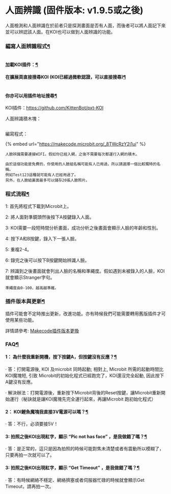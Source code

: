 # 人面辨識 (固件版本: v1.9.5或之後)

人面檢測和人面辨識在於前者只是探測畫面是否有人面，而後者可以將人面記下來並可以辨認該人面。在KOI也可以做到人面辨識的功能。

### 編寫人面辨識程式[¶](broken-reference)

<figure><img src="https://kittenbothk.readthedocs.io/en/latest/_images/mcbanner.png" alt=""><figcaption></figcaption></figure>

#### 加載KOI插件：[¶](broken-reference)

#### 在擴展頁直接搜尋KOI (KOI已經過微軟認證，可以直接搜尋)[¶](broken-reference)

<figure><img src="https://kittenbothk.readthedocs.io/en/latest/_images/koi_search.png" alt=""><figcaption></figcaption></figure>

#### 你亦可以用插件地址搜尋[¶](broken-reference)

KOI插件：https://github.com/KittenBot/pxt-KOI

人面辨識積木塊：

<figure><img src="https://kittenbothk.readthedocs.io/en/latest/_images/12.png" alt=""><figcaption></figcaption></figure>

編寫程式：

{% embed url="https://makecode.microbit.org/_8TWcRzY2j1ui" %}

```
人臉辨識需要連接WIFI。假如你已經入網，之後不需要每次都運行入網的積木。

由於這個功能是免費的，你使用的人臉組名稱可能有人已用過，所以請選擇一個比較獨特的名稱。
例如Test123這種就可能有人已經用過了。
另外，在人臉組裏面最多可以儲存20張人臉照片。
```

### 程式流程[¶](broken-reference)

1: 首先將程式下載到Microbit上。

2: 將人面對準鏡頭然後按下A按鍵錄入人面。

3: KOI需要一段短時間分析畫面，成功分析之後畫面會顯示人臉的年齡和性別。

4: 按下A和B按鍵，錄入下一張人臉。

5: 重複2-4。

6: 錄完之後可以按下B按鍵開始辨識人臉。

7: 辨識到之後畫面就會列出人臉的名稱和準繩度。假如遇到未被錄入的人臉，KOI就會顯示Stranger字句。

```
準繩度由0-100，越高越準確。
```

### 插件版本與更新[¶](broken-reference)

插件可能會不定時推出更新，改進功能。亦有時候我們可能需要轉用舊版插件才可使用某些功能。

詳情請參考: [Makecode插件版本更換](../../makecode/makecodeextupdate.md)

### FAQ[¶](broken-reference)

#### 1： 為什麼我重新開機，按下按鍵A，但按鍵沒有反應？[¶](broken-reference)

· 答：打開電源後, KOI 及microbit 同時起動; 相對上, Microbit 所需的起動時間比KOI魔塊短, 引致 Microbit的初始化程式已經跑完了，KOI還沒完全起動, 因此按下A鍵沒有反應。

· 解決辦法：打開電源後，重新按下Microbit背後的Reset按鍵，讓Microbit重新開始運行（秘訣就是讓KOI魔塊先完全運行起來，再讓Microbit 跑初始化程式）

#### 2： KOI鯉魚魔塊我直接3V電源可以嗎？[¶](broken-reference)

· 答：不行，必須要接5V！

#### 3: 拍照之後KOI出現紅字，顯示 “Pic not has face” ，是我做錯了嗎？[¶](broken-reference)

· 答：是正常的，這只是因為拍照的時候可能對焦未清楚或者有震動所以模糊了，只要再拍一次就可以了。

#### 3: 拍照之後KOI出現紅字，顯示 “Get Timeout” ，是我做錯了嗎？[¶](broken-reference)

· 答：有時候網絡不穩定、網絡擠塞或者伺服器忙碌的時候就會顯示Get Timeout，請再拍一次。

